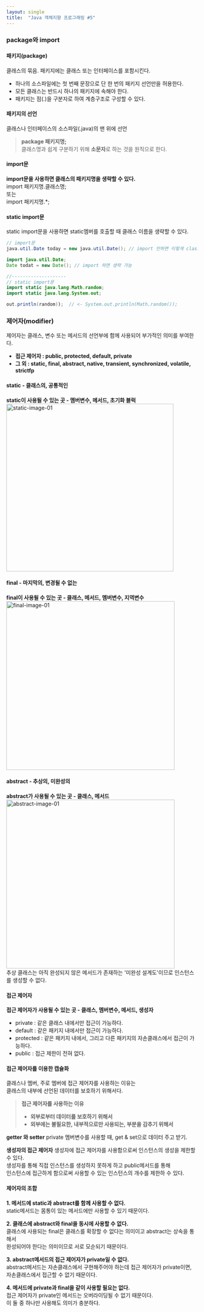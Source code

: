 ```yaml
---
layout: single
title:  "Java 객체지향 프로그래밍 #5"
---
```

### package와 import
#### 패키지(package)
클래스의 묶음. 패키지에는 클래스 또는 인터페이스를 포함시킨다.  
- 하나의 소스파일에는 첫 번째 문장으로 단 한 번의 패키지 선언만을 허용한다.
- 모든 클래스는 반드시 하나의 패키지에 속해야 한다.
- 패키지는 점(.)을 구분자로 하여 계층구조로 구성할 수 있다.

#### 패키지의 선언
클래스나 인터페이스의 소스파일(.java)의 맨 위에 선언  
> **package 패키지명;**  
클래스명과 쉽게 구분하기 위해 **소문자**로 하는 것을 원칙으로 한다.

#### import문
**import문을 사용하면 클래스의 패키지명을 생략할 수 있다.**  
import 패키지명.클래스명;  
또는  
import 패키지명.*;

#### static import문
static import문을 사용하면 static멤버를 호출할 때 클래스 이름을 생략할 수 있다.
```java
// import문
java.util.Date today = new java.util.Date(); // import 안하면 이렇게 class 앞에 package명 작성해야한다.

import java.util.Date;
Date todat = new Date(); // import 하면 생략 가능 

//--------------------
// static import문 
import static java.lang.Math.random;
import static java.lang.System.out;

out.println(random));  // <- System.out.println(Math.random());
```

### 제어자(modifier)
제어자는 클래스, 변수 또는 메서드의 선언부에 함께 사용되어 부가적인 의미를 부여한다.

- **접근 제어자 : public, protected, default, private**
- **그 외 : static, final, abstract, native, transient, synchronized, volatile, strictfp**

#### static - 클래스의, 공통적인
**static이 사용될 수 있는 곳 - 멤버변수, 메서드, 초기화 블럭**  
<img width="440" alt="static-image-01" src="https://user-images.githubusercontent.com/97990285/151258840-b662981f-8ef4-489a-b5a6-08c1c8e583e6.png">

#### final - 마지막의, 변경될 수 없는
**final이 사용될 수 있는 곳 - 클래스, 메서드, 멤버변수, 지역변수**  
<img width="443" alt="final-image-01" src="https://user-images.githubusercontent.com/97990285/151261259-b67c01bf-4845-4a47-9d80-f71328ba3a31.png">

#### abstract - 추상의, 미완성의
**abstract가 사용될 수 있는 곳 - 클래스, 메서드**  
<img width="443" alt="abstract-image-01" src="https://user-images.githubusercontent.com/97990285/151262274-c1d2cc23-ec47-4238-b0fa-6b31ac8a2b3c.png">  
추상 클래스는 아직 완성되지 않은 메서드가 존재하는 '미완성 설계도'이므로 인스턴스를 생성할 수 없다.

#### 접근 제어자
**접근 제어자가 사용될 수 있는 곳 - 클래스, 멤버변수, 메서드, 생성자**
- private : 같은 클래스 내에서만 접근이 가능하다.
- default : 같은 패키지 내에서만 접근이 가능하다.
- protected : 같은 패키지 내에서, 그리고 다른 패키지의 자손클래스에서 접근이 가능하다.
- public : 접근 제한이 전혀 없다.

#### 접근 제어자를 이용한 캡슐화
클래스나 멤버, 주로 멤버에 접근 제어자를 사용하는 이유는  
클래스의 내부에 선언된 데이터를 보호하기 위해서다.  
> **접근 제어자를 사용하는 이유**
> - **외부로부터 데이터를 보호하기 위해서**  
> - **외부에는 불필요한, 내부적으로만 사용되는, 부분을 감추기 위해서**

**getter 와 setter**
private 멤버변수를 사용할 때, get & set으로 데이터 주고 받기.

**생성자의 접근 제어자**
생성자에 접근 제어자를 사용함으로써 인스턴스의 생성을 제한할 수 있다.  
생성자를 통해 직접 인스턴스를 생성하지 못하게 하고 public메서드를 통해  
인스턴스에 접근하게 함으로써 사용할 수 있는 인스턴스의 개수를 제한하 수 있다.

#### 제어자의 조합
**1. 메서드에 static과 abstract를 함께 사용할 수 없다.**  
static메서드는 몸통이 있는 메서드에만 사용할 수 있기 때문이다.  

**2. 클래스에 abstract와 final을 동시에 사용할 수 없다.**  
클래스에 사용되는 final은 클래스를 확장할 수 없다는 의미이고 abstract는 상속을 통해서  
완성되어야 한다는 의미이므로 서로 모순되기 때문이다.  

**3. abstract메서드의 접근 제어자가 private일 수 없다.**  
abstract메서드는 자손클래스에서 구현해주어야 하는데 접근 제어자가 private이면,  
자손클래스에서 접근할 수 없기 때문이다.  

**4. 메서드에 private과 final을 같이 사용할 필요는 없다.**  
접근 제어자가 private인 메서드는 오버라이딩될 수 없기 때문이다.  
이 둘 중 하나만 사용해도 의미가 충분하다.
